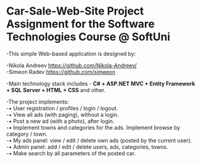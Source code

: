 # Car-Sale-Web-Site Project Assignment for the Software Technologies Course @ SoftUni
-This simple Web-based application is designed by: <br>

-Nikola Andreev <a href="https://github.com/Nikola-Andreev/">https://github.com/Nikola-Andreev/</a>  <br>
-Simeon Radev <a href="https://github.com/simeeon">https://github.com/simeeon</a>

-Main technology stack includes 
-<b>	C# + ASP.NET MVC + Entity Framework + SQL Server + HTML + CSS</b> and other.

-The project implements: <br>
-•	User registration / profiles / login / logout.<br>
-•	View all ads (with paging), without a login.<br>
-•	Post a new ad (with a photo), after login.<br>
-•	Implement towns and categories for the ads. Implement browse by category / town.<br>
-•	My ads panel: view / edit / delete own ads (posted by the current user).<br>
-•	Admin panel: add / edit / delete users, ads, categories, towns.<br>
-•	Make search by all parameters of the posted car.
